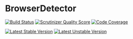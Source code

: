 BrowserDetector
===============

[![Build Status](https://api.travis-ci.org/mimmi20/BrowserDetector.png?branch=master)](https://travis-ci.org/mimmi20/BrowserDetector)
[![Scrutinizer Quality Score](https://scrutinizer-ci.com/g/mimmi20/BrowserDetector/badges/quality-score.png?s=6f5bfd2a06995d7a76b60b472528c23ca9294ff5)](https://scrutinizer-ci.com/g/mimmi20/BrowserDetector/)
[![Code Coverage](https://scrutinizer-ci.com/g/mimmi20/BrowserDetector/badges/coverage.png?s=bc9ec2271f5a800664e27eca760a0a6b1b4dcc16)](https://scrutinizer-ci.com/g/mimmi20/BrowserDetector/)

[![Latest Stable Version](https://poser.pugx.org/mimmi20/browser-detector/v/stable.png)](https://packagist.org/packages/mimmi20/browser-detector)
[![Latest Unstable Version](https://poser.pugx.org/mimmi20/browser-detector/v/unstable.png)](https://packagist.org/packages/mimmi20/browser-detector)
